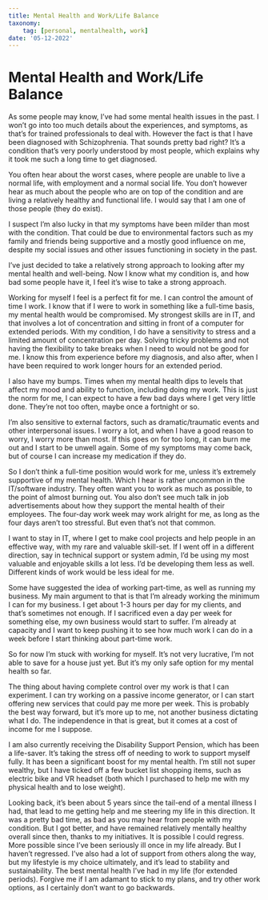 ```yaml
---
title: Mental Health and Work/Life Balance
taxonomy:
	tag: [personal, mentalhealth, work]
date: '05-12-2022'
---
```

# Mental Health and Work/Life Balance

As some people may know, I’ve had some mental health issues in the past. I won’t go into too much details about the experiences, and symptoms, as that’s for trained professionals to deal with. However the fact is that I have been diagnosed with Schizophrenia. That sounds pretty bad right? It’s a condition that’s very poorly understood by most people, which explains why it took me such a long time to get diagnosed.

You often hear about the worst cases, where people are unable to live a normal life, with employment and a normal social life. You don’t however hear as much about the people who are on top of the condition and are living a relatively healthy and functional life. I would say that I am one of those people (they do exist).

I suspect I’m also lucky in that my symptoms have been milder than most with the condition. That could be due to environmental factors such as my family and friends being supportive and a mostly good influence on me, despite my social issues and other issues functioning in society in the past.

I’ve just decided to take a relatively strong approach to looking after my mental health and well-being. Now I know what my condition is, and how bad some people have it, I feel it’s wise to take a strong approach.

Working for myself I feel is a perfect fit for me. I can control the amount of time I work. I know that if I were to work in something like a full-time basis, my mental health would be compromised. My strongest skills are in IT, and that involves a lot of concentration and sitting in front of a computer for extended periods. With my condition, I do have a sensitivity to stress and a limited amount of concentration per day. Solving tricky problems and not having the flexibility to take breaks when I need to would not be good for me. I know this from experience before my diagnosis, and also after, when I have been required to work longer hours for an extended period.

I also have my bumps. Times when my mental health dips to levels that affect my mood and ability to function, including doing my work. This is just the norm for me, I can expect to have a few bad days where I get very little done. They’re not too often, maybe once a fortnight or so.

I’m also sensitive to external factors, such as dramatic/traumatic events and other interpersonal issues. I worry a lot, and when I have a good reason to worry, I worry more than most. If this goes on for too long, it can burn me out and I start to be unwell again. Some of my symptoms may come back, but of course I can increase my medication if they do.

So I don’t think a full-time position would work for me, unless it’s extremely supportive of my mental health. Which I hear is rather uncommon in the IT/software industry. They often want you to work as much as possible, to the point of almost burning out. You also don’t see much talk in job advertisements about how they support the mental health of their employees. The four-day work week may work alright for me, as long as the four days aren’t too stressful. But even that’s not that common.

I want to stay in IT, where I get to make cool projects and help people in an effective way, with my rare and valuable skill-set. If I went off in a different direction, say in technical support or system admin, I’d be using my most valuable and enjoyable skills a lot less. I’d be developing them less as well. Different kinds of work would be less ideal for me.

Some have suggested the idea of working part-time, as well as running my business. My main argument to that is that I’m already working the minimum I can for my business. I get about 1-3 hours per day for my clients, and that’s sometimes not enough. If I sacrificed even a day per week for something else, my own business would start to suffer. I’m already at capacity and I want to keep pushing it to see how much work I can do in a week before I start thinking about part-time work.

So for now I’m stuck with working for myself. It’s not very lucrative, I’m not able to save for a house just yet. But it’s my only safe option for my mental health so far. 

The thing about having complete control over my work is that I can experiment. I can try working on a passive income generator, or I can start offering new services that could pay me more per week. This is probably the best way forward, but it’s more up to me, not another business dictating what I do. The independence in that is great, but it comes at a cost of income for me I suppose. 

I am also currently receiving the Disability Support Pension, which has been a life-saver. It’s taking the stress off of needing to work to support myself fully. It has been a significant boost for my mental health. I’m still not super wealthy, but I have ticked off a few bucket list shopping items, such as electric bike and VR headset (both which I purchased to help me with my physical health and to lose weight). 

Looking back, it’s been about 5 years since the tail-end of a mental illness I had, that lead to me getting help and me steering my life in this direction. It was a pretty bad time, as bad as you may hear from people with my condition. But I got better, and have remained relatively mentally healthy overall since then, thanks to my initiatives. It is possible I could regress. More possible since I’ve been seriously ill once in my life already. But I haven’t regressed. I’ve also had a lot of support from others along the way, but my lifestyle is my choice ultimately, and it’s lead to stability and sustainability. The best mental health I’ve had in my life (for extended periods). Forgive me if I am adamant to stick to my plans, and try other work options, as I certainly don’t want to go backwards.